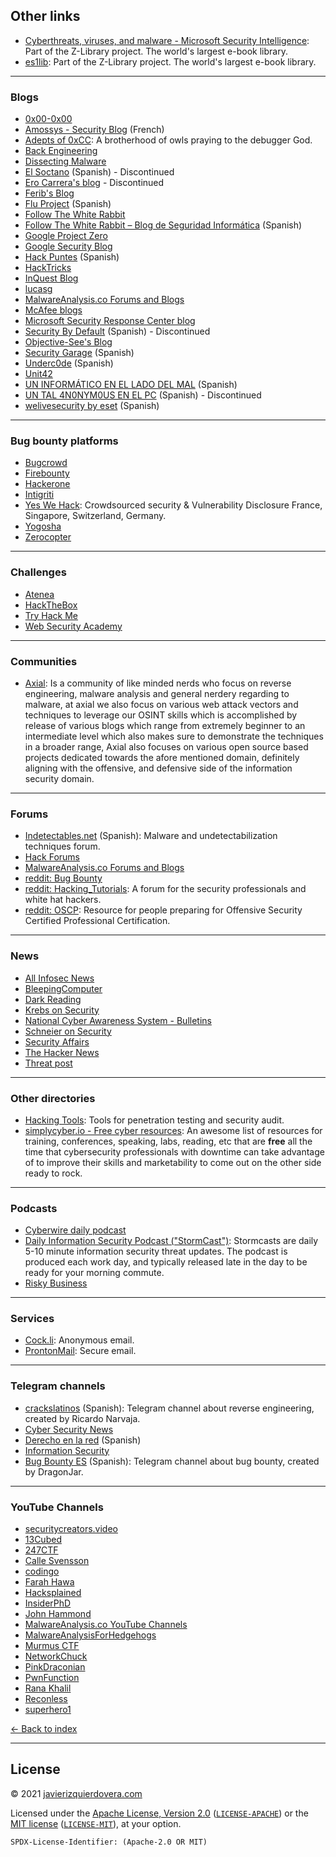 ## Other links
 * [Cyberthreats, viruses, and malware - Microsoft Security Intelligence](https://www.microsoft.com/en-us/wdsi/threats/): Part of the Z-Library project. The world's largest e-book library.
 * [es1lib](https://es1lib.org/): Part of the Z-Library project. The world's largest e-book library.



---



### Blogs
 * [0x00-0x00](https://0x00-0x00.github.io/)
 * [Amossys  - Security Blog](https://blog.amossys.fr/) (French)
 * [Adepts of 0xCC](https://adepts.of0x.cc/): A brotherhood of owls praying to the debugger God.
 * [Back Engineering](https://back.engineering/)
 * [Dissecting Malware](https://dissectingmalwa.re/)
 * [El Soctano](https://soctano.blogspot.com/) (Spanish) - Discontinued
 * [Ero Carrera's blog](http://blog.dkbza.org/) - Discontinued
 * [Ferib's Blog](https://ferib.dev/portfolio.php?t=Blog+post)
 * [Flu Project](https://www.flu-project.com/) (Spanish)
 * [Follow The White Rabbit](https://fwhibbit.es/en/)
 * [Follow The White Rabbit – Blog de Seguridad Informática](https://fwhibbit.es/) (Spanish)
 * [Google Project Zero](https://googleprojectzero.blogspot.com/)
 * [Google Security Blog](https://security.googleblog.com/)
 * [Hack Puntes](https://hackpuntes.com/) (Spanish)
 * [HackTricks](https://book.hacktricks.xyz/)
 * [InQuest Blog](https://inquest.net/blog)
 * [lucasg](https://lucasg.github.io/)
 * [MalwareAnalysis.co Forums and Blogs](https://malwareanalysis.co/forums/)
 * [McAfee blogs](https://www.mcafee.com/blogs/)
 * [Microsoft Security Response Center blog](https://msrc-blog.microsoft.com/)
 * [Security By Default](http://www.securitybydefault.com/) (Spanish) - Discontinued
 * [Objective-See's Blog](https://objective-see.com/blog.html)
 * [Security Garage](https://security-garage.com/) (Spanish)
 * [Underc0de](https://blog.underc0de.org/) (Spanish)
 * [Unit42](https://unit42.paloaltonetworks.com/)
 * [UN INFORMÁTICO EN EL LADO DEL MAL](https://www.elladodelmal.com/) (Spanish)
 * [UN TAL 4N0NYM0US EN EL PC](http://www.enelpc.com/) (Spanish) - Discontinued
 * [welivesecurity by eset](https://www.welivesecurity.com/la-es/category/analisis-malware/) (Spanish)



---



### Bug bounty platforms
 * [Bugcrowd](https://www.bugcrowd.com/)
 * [Firebounty](https://firebounty.com/)
 * [Hackerone](https://www.hackerone.com/)
 * [Intigriti](https://www.intigriti.com/)
 * [Yes We Hack](https://www.yeswehack.com/): Crowdsourced security & Vulnerability Disclosure France, Singapore, Switzerland, Germany.
 * [Yogosha](https://yogosha.com/)
 * [Zerocopter](https://www.zerocopter.com/)



---



### Challenges
 * [Atenea](https://atenea.ccn-cert.cni.es/)
 * [HackTheBox](https://www.hackthebox.eu/)
 * [Try Hack Me](https://www.tryhackme.com/)
 * [Web Security Academy](https://portswigger.net/web-security)



---



### Communities
 * [Axial](https://ax1al.com/): Is a community of like minded nerds who focus on reverse engineering, malware analysis and general nerdery regarding to malware, at axial we also focus on various web attack vectors and techniques to leverage our OSINT skills which is accomplished by release of various blogs which range from extremely beginner to an intermediate level which also makes sure to demonstrate the techniques in a broader range, Axial also focuses on various open source based projects dedicated towards the afore mentioned domain, definitely aligning with the offensive, and defensive side of the information security domain.



---



### Forums

* [Indetectables.net](https://indetectables.net/index.php) (Spanish): Malware and undetectabilization techniques forum.
* [Hack Forums](https://hackforums.net/)
* [MalwareAnalysis.co Forums and Blogs](https://malwareanalysis.co/forums/)
* [reddit: Bug Bounty](https://www.reddit.com/r/bugbounty/)
* [reddit: Hacking_Tutorials](https://www.reddit.com/r/Hacking_Tutorials/): A forum for the security professionals and white hat hackers.
* [reddit: OSCP](https://www.reddit.com/r/oscp/): Resource for people preparing for Offensive Security Certified Professional Certification.



---



### News
 * [All Infosec News](https://allinfosecnews.com/)
 * [BleepingComputer](https://www.bleepingcomputer.com/news/security/)
 * [Dark Reading](https://www.darkreading.com/)
 * [Krebs on Security](https://krebsonsecurity.com/)
 * [National Cyber Awareness System - Bulletins](https://us-cert.cisa.gov/ncas/bulletins)
 * [Schneier on Security](https://www.schneier.com/)
 * [Security Affairs](https://securityaffairs.co/wordpress/)
 * [The Hacker News](https://thehackernews.com/)
 * [Threat post](https://threatpost.com/)
  


---



### Other directories
 * [Hacking Tools](https://en.kali.tools/all/?category): Tools for penetration testing and security audit.
 * [simplycyber.io - Free cyber resources](https://www.simplycyber.io/free-cyber-resources): An awesome list of resources for training, conferences, speaking, labs, reading, etc that are **free** all the time that cybersecurity professionals with downtime can take advantage of to improve their skills and marketability to come out on the other side ready to rock.



---



### Podcasts
 * [Cyberwire daily podcast](https://thecyberwire.com/podcasts/daily-podcast)
 * [Daily Information Security Podcast ("StormCast")](https://isc.sans.edu/podcast.html): Stormcasts are daily 5-10 minute information security threat updates. The podcast is produced each work day, and typically released late in the day to be ready for your morning commute.
 * [Risky Business](https://risky.biz/)
  


---



### Services
* [Cock.li](https://cock.li/): Anonymous email.
* [ProntonMail](https://protonmail.com/): Secure email.



---



### Telegram channels
 * [crackslatinos](https://t.me/crackslatinos) (Spanish): Telegram channel about reverse engineering, created by Ricardo Narvaja.
 * [Cyber Security News](https://t.me/Cyber_Security_Channel)
 * [Derecho en la red](https://t.me/derechodelared) (Spanish)
 * [Information Security](https://t.me/information_security_channel)
 * [Bug Bounty ES](https://t.me/joinchat/C7UlGUXIDvoES-LMwX1Psw) (Spanish): Telegram channel about bug bounty, created by DragonJar.



---



### YouTube Channels
 * [securitycreators.video](https://securitycreators.video/)
 * [13Cubed](https://www.youtube.com/channel/UCy8ntxFEudOCRZYT1f7ya9Q/videos)
 * [247CTF](https://www.youtube.com/channel/UCtGLeKomT06x3xZ2SZp2l9Q/featured)
 * [Calle Svensson](https://www.youtube.com/channel/UC0WMQTG_-WIWm8eacM8D8QQ/videos)
 * [codingo](https://www.youtube.com/channel/UCUfO02gdMDXgOJWdv_jiLMg/videos)
 * [Farah Hawa](https://www.youtube.com/channel/UCq9IyPMXiwD8yBFHkxmN8zg)
 * [Hacksplained](https://www.youtube.com/channel/UCyv6ItVqQPnlFFi2zLxlzXA/videos)
 * [InsiderPhD](https://www.youtube.com/channel/UCPiN9NPjIer8Do9gUFxKv7A/videos)
 * [John Hammond](https://www.youtube.com/channel/UCVeW9qkBjo3zosnqUbG7CFw/videos)
 * [MalwareAnalysis.co YouTube Channels](https://malwareanalysis.co/community/youtube-channels/)
 * [MalwareAnalysisForHedgehogs](https://www.youtube.com/channel/UCVFXrUwuWxNlm6UNZtBLJ-A/videos)
 * [Murmus CTF](https://www.youtube.com/channel/UCUB9vOGEUpw7IKJRoR4PK-A/videos)
 * [NetworkChuck](https://www.youtube.com/watch?v=6CnDdXVTxhU)
 * [PinkDraconian](https://www.youtube.com/channel/UCmXwpkCXmIKjoRLMsq9I3RA/videos)
 * [PwnFunction](https://www.youtube.com/channel/UCW6MNdOsqv2E9AjQkv9we7A)
 * [Rana Khalil](https://www.youtube.com/channel/UCKaK-XPQAbznwIISC46b1oA/videos)
 * [Reconless](https://www.youtube.com/channel/UCCp25j1Zh9vc_WFm-nB9fhQ/videos)
 * [superhero1](https://www.youtube.com/channel/UCm2SwKmx3Ya1HG5RmHR7SCA)


[<- Back to index](README.md)

---
## License

© 2021 [javierizquierdovera.com](https://javierizquierdovera.com)

Licensed under the [Apache License, Version 2.0](https://www.apache.org/licenses/LICENSE-2.0) ([`LICENSE-APACHE`](LICENSE-APACHE)) or the [MIT license](https://opensource.org/licenses/MIT) ([`LICENSE-MIT`](LICENSE-MIT)), at your option.

`SPDX-License-Identifier: (Apache-2.0 OR MIT)`